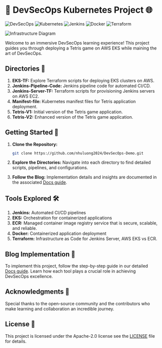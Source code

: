 # 🚀 DevSecOps Kubernetes Project 🌐

![DevSecOps](https://img.shields.io/badge/DevSecOps-mainy-brightgreen)
![Kubernetes](https://img.shields.io/badge/Kubernetes-Orchestration-blueviolet)
![Jenkins](https://img.shields.io/badge/Jenkins-Automation-orange)
![Docker](https://img.shields.io/badge/Docker-Containerization-blue)
![Terraform](https://img.shields.io/badge/Terraform-Infrastructure%20as%20Code-9cf)


![Infrastructure Diagram](assets/Infra.gif)

Welcome to an immersive DevSecOps learning experience! This project guides you through deploying a Tetris game on AWS EKS while maining the art of DevSecOps.

## Directories 📂

1. **EKS-TF:** Explore Terraform scripts for deploying EKS clusters on AWS.
2. **Jenkins-Pipeline-Code:** Jenkins pipeline code for automated CI/CD.
3. **Jenkins-Server-TF:** Terraform scripts for provisioning Jenkins servers on AWS EC2.
4. **Manifest-file:** Kubernetes manifest files for Tetris application deployment.
5. **Tetris-V1:** Initial version of the Tetris game application.
6. **Tetris-V2:** Enhanced version of the Tetris game application.

## Getting Started 🚀

1. **Clone the Repository:**
   ```bash
   git clone https://github.com/nhuluong2024/DevSecOps-Demo.git
2. **Explore the Directories:**
   Navigate into each directory to find detailed scripts, pipelines, and configurations.

3. **Follow the Blog:**
   Implementation details and insights are documented in the associated [Docs guide](https://github.com/nhuluong2024/DevSecOps-Demo/blob/main/DevSecOps-Demo-Docs.docx).

## Tools Explored 🛠️
1. **Jenkins:** Automated CI/CD pipelines
2. **EKS:** Orchestration for containerized applications
3. **ECR:** Managed container image registry service that is secure, scalable, and reliable.
4. **Docker:** Containerized application deployment
5. **Terraform:** Infrastructure as Code for Jenkins Server, AWS EKS vs ECR.

## Blog Implementation 📝
   To implement this project, follow the step-by-step guide in our detailed [Docs guide](https://github.com/nhuluong2024/DevSecOps-Demo/blob/main/DevSecOps-Demo-Docs.docx). Learn how each tool plays a crucial role in achieving DevSecOps excellence.

## Acknowledgments 🙌
   Special thanks to the open-source community and the contributors who make learning and collaboration an incredible journey.

## License 📄
   This project is licensed under the Apache-2.0 license see the [LICENSE](http://www.apache.org/licenses/) file for details.
